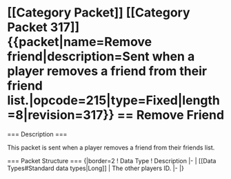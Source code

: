 \[\[Category Packet\]\] \[\[Category Packet 317\]\]
{{packet\|name=Remove friend\|description=Sent when a player removes a
friend from their friend
list.\|opcode=215\|type=Fixed\|length=8\|revision=317}} == Remove Friend
==

=== Description ===

This packet is sent when a player removes a friend from their friends
list.

=== Packet Structure === {\|border=2 ! Data Type ! Description \|- \|
\[\[Data Types\#Standard data types\|Long\]\] \| The other players ID.
\|- \|}
